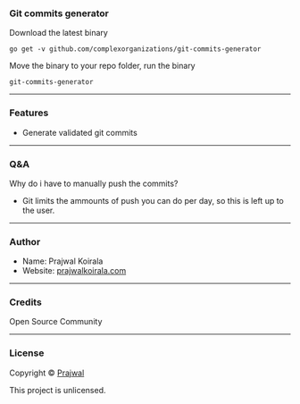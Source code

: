### Git commits generator

Download the latest binary
```
go get -v github.com/complexorganizations/git-commits-generator
```
Move the binary to your repo folder, run the binary
```
git-commits-generator
```

---
### Features
- Generate validated git commits

---
### Q&A

Why do i have to manually push the commits?
- Git limits the ammounts of push you can do per day, so this is left up to the user.

---
### Author

* Name: Prajwal Koirala
* Website: [prajwalkoirala.com](https://www.prajwalkoirala.com)

---	
### Credits

Open Source Community

---
### License

Copyright © [Prajwal](https://github.com/prajwal-koirala)

This project is unlicensed.
